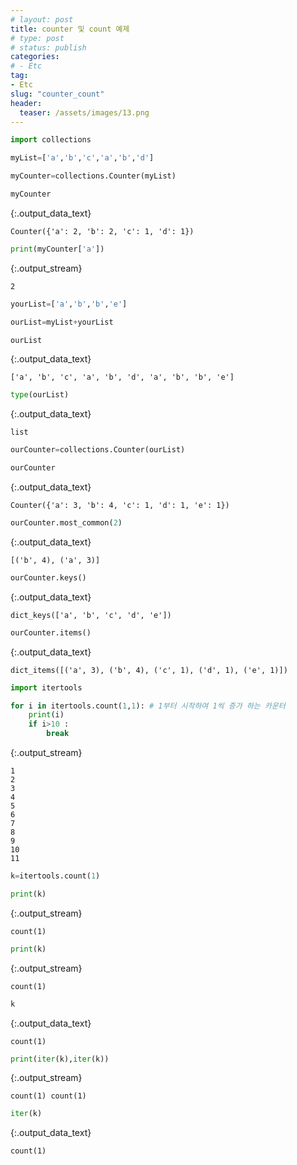 ```yaml
---
# layout: post
title: counter 및 count 예제
# type: post
# status: publish
categories:
# - Etc
tag:
- Etc
slug: "counter_count"
header:
  teaser: /assets/images/13.png
---
```


  <div class="input_area" markdown="1">
  
```python
import collections
```

  </div>
  

  <div class="input_area" markdown="1">
  
```python
myList=['a','b','c','a','b','d']
```

  </div>
  

  <div class="input_area" markdown="1">
  
```python
myCounter=collections.Counter(myList)
```

  </div>
  

  <div class="input_area" markdown="1">
  
```python
myCounter
```

  </div>
  



  {:.output_data_text}
  ```
  Counter({'a': 2, 'b': 2, 'c': 1, 'd': 1})
  ```
  



  <div class="input_area" markdown="1">
  
```python
print(myCounter['a'])
```

  </div>
  
  {:.output_stream}
  ```
  2

  ```
  

  <div class="input_area" markdown="1">
  
```python
yourList=['a','b','b','e']
```

  </div>
  

  <div class="input_area" markdown="1">
  
```python
ourList=myList+yourList
```

  </div>
  

  <div class="input_area" markdown="1">
  
```python
ourList
```

  </div>
  



  {:.output_data_text}
  ```
  ['a', 'b', 'c', 'a', 'b', 'd', 'a', 'b', 'b', 'e']
  ```
  



  <div class="input_area" markdown="1">
  
```python
type(ourList)
```

  </div>
  



  {:.output_data_text}
  ```
  list
  ```
  



  <div class="input_area" markdown="1">
  
```python
ourCounter=collections.Counter(ourList)
```

  </div>
  

  <div class="input_area" markdown="1">
  
```python
ourCounter
```

  </div>
  



  {:.output_data_text}
  ```
  Counter({'a': 3, 'b': 4, 'c': 1, 'd': 1, 'e': 1})
  ```
  



  <div class="input_area" markdown="1">
  
```python
ourCounter.most_common(2)
```

  </div>
  



  {:.output_data_text}
  ```
  [('b', 4), ('a', 3)]
  ```
  



  <div class="input_area" markdown="1">
  
```python
ourCounter.keys()
```

  </div>
  



  {:.output_data_text}
  ```
  dict_keys(['a', 'b', 'c', 'd', 'e'])
  ```
  



  <div class="input_area" markdown="1">
  
```python
ourCounter.items()
```

  </div>
  



  {:.output_data_text}
  ```
  dict_items([('a', 3), ('b', 4), ('c', 1), ('d', 1), ('e', 1)])
  ```
  



  <div class="input_area" markdown="1">
  
```python
import itertools
```

  </div>
  

  <div class="input_area" markdown="1">
  
```python
for i in itertools.count(1,1): # 1부터 시작하여 1씩 증가 하는 카운터
    print(i)
    if i>10 :
        break
```

  </div>
  
  {:.output_stream}
  ```
  1
2
3
4
5
6
7
8
9
10
11

  ```
  

  <div class="input_area" markdown="1">
  
```python
k=itertools.count(1)
```

  </div>
  

  <div class="input_area" markdown="1">
  
```python
print(k)
```

  </div>
  
  {:.output_stream}
  ```
  count(1)

  ```
  

  <div class="input_area" markdown="1">
  
```python
print(k)
```

  </div>
  
  {:.output_stream}
  ```
  count(1)

  ```
  

  <div class="input_area" markdown="1">
  
```python
k
```

  </div>
  



  {:.output_data_text}
  ```
  count(1)
  ```
  



  <div class="input_area" markdown="1">
  
```python
print(iter(k),iter(k))
```

  </div>
  
  {:.output_stream}
  ```
  count(1) count(1)

  ```
  

  <div class="input_area" markdown="1">
  
```python
iter(k)
```

  </div>
  



  {:.output_data_text}
  ```
  count(1)
  ```
  

